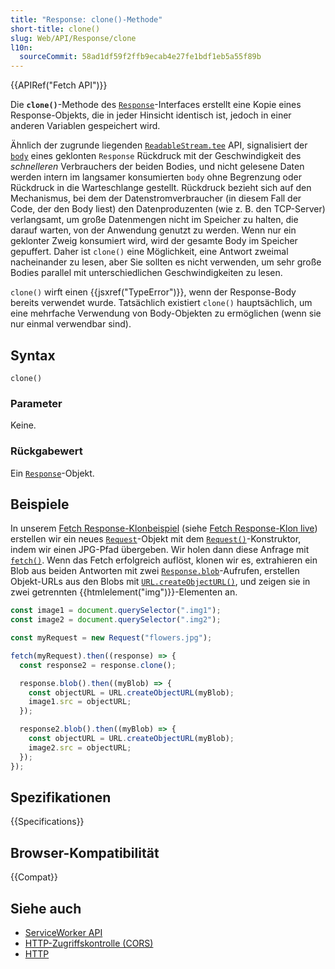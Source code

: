 ```yaml
---
title: "Response: clone()-Methode"
short-title: clone()
slug: Web/API/Response/clone
l10n:
  sourceCommit: 58ad1df59f2ffb9ecab4e27fe1bdf1eb5a55f89b
---
```


{{APIRef("Fetch API")}}

Die **`clone()`**-Methode des [`Response`](/de/docs/Web/API/Response)-Interfaces erstellt eine Kopie eines Response-Objekts, die in jeder Hinsicht identisch ist, jedoch in einer anderen Variablen gespeichert wird.

Ähnlich der zugrunde liegenden [`ReadableStream.tee`](/de/docs/Web/API/ReadableStream/tee) API,
signalisiert der [`body`](/de/docs/Web/API/Response/body) eines geklonten `Response` Rückdruck mit der Geschwindigkeit des _schnelleren_ Verbrauchers der beiden Bodies,
und nicht gelesene Daten werden intern im langsamer konsumierten `body` ohne Begrenzung oder Rückdruck in die Warteschlange gestellt.
Rückdruck bezieht sich auf den Mechanismus, bei dem der Datenstromverbraucher
(in diesem Fall der Code, der den Body liest)
den Datenproduzenten (wie z. B. den TCP-Server) verlangsamt,
um große Datenmengen nicht im Speicher zu halten,
die darauf warten, von der Anwendung genutzt zu werden.
Wenn nur ein geklonter Zweig konsumiert wird, wird der gesamte Body im Speicher gepuffert.
Daher ist `clone()` eine Möglichkeit, eine Antwort zweimal nacheinander zu lesen,
aber Sie sollten es nicht verwenden, um sehr große Bodies
parallel mit unterschiedlichen Geschwindigkeiten zu lesen.

`clone()` wirft einen {{jsxref("TypeError")}}, wenn der Response-Body bereits verwendet wurde.
Tatsächlich existiert `clone()` hauptsächlich, um eine mehrfache Verwendung von Body-Objekten zu ermöglichen (wenn sie nur einmal verwendbar sind).

## Syntax

```js-nolint
clone()
```

### Parameter

Keine.

### Rückgabewert

Ein [`Response`](/de/docs/Web/API/Response)-Objekt.

## Beispiele

In unserem [Fetch Response-Klonbeispiel](https://github.com/mdn/dom-examples/blob/main/fetch/fetch-response-clone/index.html) (siehe [Fetch Response-Klon live](https://mdn.github.io/dom-examples/fetch/fetch-response-clone/)) erstellen wir ein neues [`Request`](/de/docs/Web/API/Request)-Objekt mit dem [`Request()`](/de/docs/Web/API/Request/Request)-Konstruktor, indem wir einen JPG-Pfad übergeben.
Wir holen dann diese Anfrage mit [`fetch()`](/de/docs/Web/API/Window/fetch).
Wenn das Fetch erfolgreich auflöst, klonen wir es, extrahieren ein Blob aus beiden Antworten mit zwei [`Response.blob`](/de/docs/Web/API/Response/blob)-Aufrufen, erstellen Objekt-URLs aus den Blobs mit
[`URL.createObjectURL()`](/de/docs/Web/API/URL/createObjectURL_static), und zeigen sie in zwei getrennten {{htmlelement("img")}}-Elementen an.

```js
const image1 = document.querySelector(".img1");
const image2 = document.querySelector(".img2");

const myRequest = new Request("flowers.jpg");

fetch(myRequest).then((response) => {
  const response2 = response.clone();

  response.blob().then((myBlob) => {
    const objectURL = URL.createObjectURL(myBlob);
    image1.src = objectURL;
  });

  response2.blob().then((myBlob) => {
    const objectURL = URL.createObjectURL(myBlob);
    image2.src = objectURL;
  });
});
```

## Spezifikationen

{{Specifications}}

## Browser-Kompatibilität

{{Compat}}

## Siehe auch

- [ServiceWorker API](/de/docs/Web/API/Service_Worker_API)
- [HTTP-Zugriffskontrolle (CORS)](/de/docs/Web/HTTP/CORS)
- [HTTP](/de/docs/Web/HTTP)
